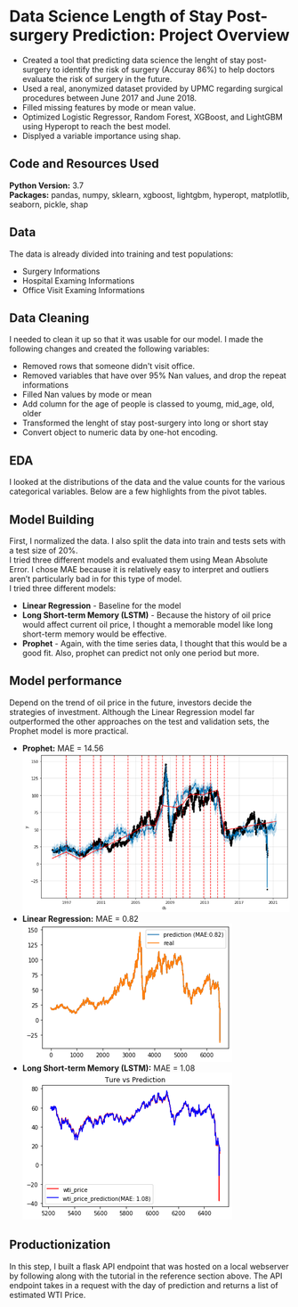 # Data Science Length of Stay Post-surgery Prediction: Project Overview 
* Created a tool that predicting data science the lenght of stay post-surgery to identify the risk of surgery (Accuray 86%) to help doctors evaluate the risk of surgery in the future.
* Used a real, anonymized dataset provided by UPMC regarding surgical procedures between June 2017 and June 2018.
* Filled missing features by mode or mean value.
* Optimized Logistic Regressor, Random Forest, XGBoost, and LightGBM using Hyperopt to reach the best model.
* Displyed a variable importance using shap.

## Code and Resources Used
**Python Version:** 3.7  
**Packages:** pandas, numpy, sklearn, xgboost, lightgbm, hyperopt, matplotlib, seaborn, pickle, shap   

## Data
The data is already divided into training and test populations:
* Surgery Informations
* Hospital Examing Informations
* Office Visit Examing Informations

## Data Cleaning
I needed to clean it up so that it was usable for our model. I made the following changes and created the following variables:
* Removed rows that someone didn't visit office.
* Removed variables that have over 95% Nan values, and drop the repeat informations
* Filled Nan values by mode or mean
* Add column for the age of people is classed to youmg, mid_age, old, older
* Transformed the lenght of stay post-surgery into long or short stay
* Convert object to numeric data by one-hot encoding.

## EDA
I looked at the distributions of the data and the value counts for the various categorical variables. Below are a few highlights from the pivot tables.
  

## Model Building
First, I normalized the data. I also split the data into train and tests sets with a test size of 20%.  
I tried three different models and evaluated them using Mean Absolute Error. I chose MAE because it is relatively easy to interpret and outliers aren’t particularly bad in for this type of model.  
I tried three different models:  
* **Linear Regression** - Baseline for the model
* **Long Short-term Memory (LSTM)** - Because the history of oil price would affect current oil price, I thought a memorable model like long short-term memory would be effective.
* **Prophet** - Again, with the time series data, I thought that this would be a good fit. Also, prophet can predict not only one period but more.   

## Model performance
Depend on the trend of oil price in the future, investors decide the strategies of investment. Although the Linear Regression model far outperformed the other approaches on the test and validation sets, the Prophet model is more practical.
* **Prophet:** MAE = 14.56   
![alt text](https://github.com/ILing82816/ds_oil_price_proj/blob/master/Figure/prediction_prophet.png "prophet")   
* **Linear Regression:** MAE = 0.82  
![alt text](https://github.com/ILing82816/ds_oil_price_proj/blob/master/Figure/prediction_linear.png "linear")  
* **Long Short-term Memory (LSTM):** MAE = 1.08  
![alt text](https://github.com/ILing82816/ds_oil_price_proj/blob/master/Figure/prediction_LSTM.png "LSTM")

## Productionization
In this step, I built a flask API endpoint that was hosted on a local webserver by following along with the tutorial in the reference section above. The API endpoint takes in a request with the day of prediction and returns a list of estimated WTI Price.
